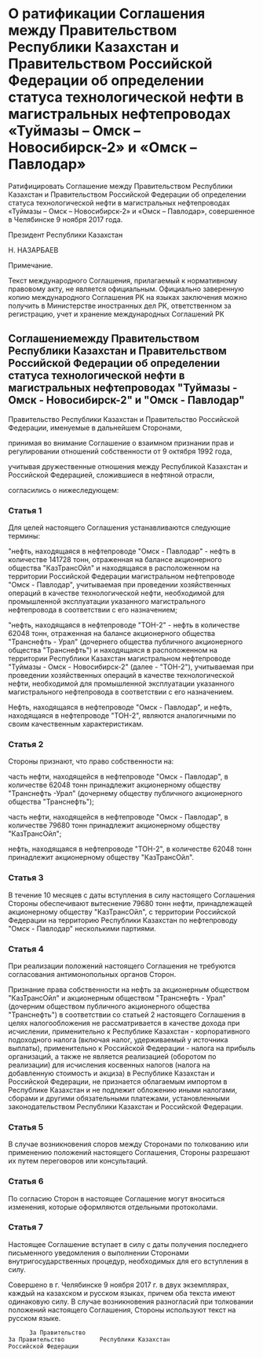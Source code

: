 # О ратификации Соглашения между Правительством Республики Казахстан и Правительством Российской Федерации об определении статуса технологической нефти в магистральных нефтепроводах «Туймазы – Омск – Новосибирск-2» и «Омск – Павлодар»

Ратифицировать Соглашение между Правительством Республики Казахстан и Правительством Российской Федерации об определении статуса технологической нефти в магистральных нефтепроводах «Туймазы – Омск – Новосибирск-2» и «Омск – Павлодар», совершенное в Челябинске 9 ноября 2017 года.

Президент Республики Казахстан

Н. НАЗАРБАЕВ

Примечание.

Текст международного Соглашения, прилагаемый к нормативному правовому акту, не является официальным. Официально заверенную копию международного Соглашения РК на языках заключения можно получить в Министерстве иностранных дел РК, ответственном за регистрацию, учет и хранение международных Соглашений РК

## Соглашениемежду Правительством Республики Казахстан и Правительством Российской Федерации об определении статуса технологической нефти в магистральных нефтепроводах "Туймазы - Омск - Новосибирск-2" и "Омск - Павлодар"

Правительство Республики Казахстан и Правительство Российской Федерации, именуемые в дальнейшем Сторонами,

принимая во внимание Соглашение о взаимном признании прав и регулировании отношений собственности от 9 октября 1992 года,

учитывая дружественные отношения между Республикой Казахстан и Российской Федерацией, сложившиеся в нефтяной отрасли,

согласились о нижеследующем:

### Статья 1

Для целей настоящего Соглашения устанавливаются следующие термины:

"нефть, находящаяся в нефтепроводе "Омск - Павлодар" - нефть в количестве 141728 тонн, отраженная на балансе акционерного общества "КазТрансОйл" и находящаяся в расположенном на территории Российской Федерации магистральном нефтепроводе "Омск - Павлодар", учитываемая при проведении хозяйственных операций в качестве технологической нефти, необходимой для промышленной эксплуатации указанного магистрального нефтепровода в соответствии с его назначением;

"нефть, находящаяся в нефтепроводе "ТОН-2" - нефть в количестве 62048 тонн, отраженная на балансе акционерного общества "Транснефть - Урал" (дочернего общества публичного акционерного общества "Транснефть") и находящаяся в расположенном на территории Республики Казахстан магистральном нефтепроводе "Туймазы - Омск - Новосибирск-2" (далее - "ТОН-2"), учитываемая при проведении хозяйственных операций в качестве технологической нефти, необходимой для промышленной эксплуатации указанного магистрального нефтепровода в соответствии с его назначением.

Нефть, находящаяся в нефтепроводе "Омск - Павлодар", и нефть, находящаяся в нефтепроводе "ТОН-2", являются аналогичными по своим качественным характеристикам.

### Статья 2

Стороны признают, что право собственности на:

часть нефти, находящейся в нефтепроводе "Омск - Павлодар", в количестве 62048 тонн принадлежит акционерному обществу "Транснефть -Урал" (дочернему обществу публичного акционерного общества "Транснефть");

часть нефти, находящейся в нефтепроводе "Омск - Павлодар", в количестве 79680 тонн принадлежит акционерному обществу "КазТрансОйл";

нефть, находящаяся в нефтепроводе "ТОН-2", в количестве 62048 тонн принадлежит акционерному обществу "КазТрансОйл".

### Статья 3

В течение 10 месяцев с даты вступления в силу настоящего Соглашения Стороны обеспечивают вытеснение 79680 тонн нефти, принадлежащей акционерному обществу "КазТрансОйл", с территории Российской Федерации на территорию Республики Казахстан по нефтепроводу "Омск - Павлодар" несколькими партиями.

### Статья 4

При реализации положений настоящего Соглашения не требуются согласования антимонопольных органов Сторон.

Признание права собственности на нефть за акционерным обществом "КазТрансОйл" и акционерным обществом "Транснефть - Урал" (дочерним обществом публичного акционерного общества "Транснефть") в соответствии со статьей 2 настоящего Соглашения в целях налогообложения не рассматривается в качестве дохода при исчислении, применительно к Республике Казахстан - корпоративного подоходного налога (включая налог, удерживаемый у источника выплаты), применительно к Российской Федерации - налога на прибыль организаций, а также не является реализацией (оборотом по реализации) для исчисления косвенных налогов (налога на добавленную стоимость и акциза) в Республике Казахстан и Российской Федерации, не признается облагаемым импортом в Республике Казахстан и не подлежит обложению иными налогами, сборами и другими обязательными платежами, установленными законодательством Республики Казахстан и Российской Федерации.

### Статья 5

В случае возникновения споров между Сторонами по толкованию или применению положений настоящего Соглашения, Стороны разрешают их путем переговоров или консультаций.

### Статья 6

По согласию Сторон в настоящее Соглашение могут вноситься изменения, которые оформляются отдельными протоколами.

### Статья 7

Настоящее Соглашение вступает в силу с даты получения последнего письменного уведомления о выполнении Сторонами внутригосударственных процедур, необходимых для его вступления в силу.

Совершено в г. Челябинске 9 ноября 2017 г. в двух экземплярах, каждый на казахском и русском языках, причем оба текста имеют одинаковую силу. В случае возникновения разногласий при толковании положений настоящего Соглашения, Стороны используют текст на русском языке.

          За Правительство                                                                    За Правительство          Республики Казахстан                                                            Российской Федерации

